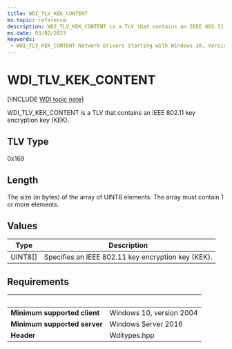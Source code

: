 ```yaml
---
title: WDI_TLV_KEK_CONTENT
ms.topic: reference
description: WDI_TLV_KEK_CONTENT is a TLV that contains an IEEE 802.11 key encryption key (KEK).
ms.date: 03/02/2023
keywords:
 - WDI_TLV_KEK_CONTENT Network Drivers Starting with Windows 10, Version 2004
---
```


# WDI\_TLV\_KEK\_CONTENT

[!INCLUDE [WDI topic note](../includes/wdi-version-warning.md)]

WDI\_TLV\_KEK\_CONTENT is a TLV that contains an IEEE 802.11 key encryption key (KEK).

## TLV Type

0x169

## Length

The size (in bytes) of the array of UINT8 elements. The array must contain 1 or more elements.

## Values

| Type | Description |
| --- | --- |
| UINT8\[\] | Specifies an IEEE 802.11 key encryption key (KEK). |

## Requirements

| &nbsp; | &nbsp; |
| ------ | ------ |
| **Minimum supported client** | Windows 10, version 2004 |
| **Minimum supported server** | Windows Server 2016 |
| **Header** | Wditypes.hpp |
